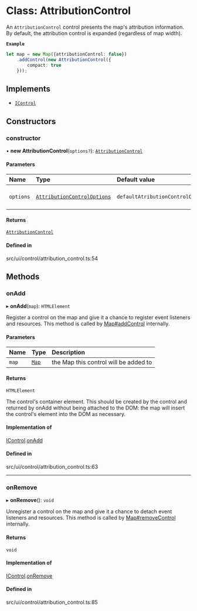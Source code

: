 # Class: AttributionControl

An `AttributionControl` control presents the map's attribution information. By default, the attribution control is expanded (regardless of map width).

**`Example`**

```ts
let map = new Map({attributionControl: false})
    .addControl(new AttributionControl({
        compact: true
    }));
```

## Implements

- [`IControl`](../interfaces/IControl.md)

## Constructors

### constructor

• **new AttributionControl**(`options?`): [`AttributionControl`](AttributionControl.md)

#### Parameters

| Name | Type | Default value | Description |
| :------ | :------ | :------ | :------ |
| `options` | [`AttributionControlOptions`](../types/AttributionControlOptions.md) | `defaultAtributionControlOptions` | the attribution options |

#### Returns

[`AttributionControl`](AttributionControl.md)

#### Defined in

src/ui/control/attribution_control.ts:54

## Methods

### onAdd

▸ **onAdd**(`map`): `HTMLElement`

Register a control on the map and give it a chance to register event listeners
and resources. This method is called by [Map#addControl](Map.md#addcontrol)
internally.

#### Parameters

| Name | Type | Description |
| :------ | :------ | :------ |
| `map` | [`Map`](Map.md) | the Map this control will be added to |

#### Returns

`HTMLElement`

The control's container element. This should
be created by the control and returned by onAdd without being attached
to the DOM: the map will insert the control's element into the DOM
as necessary.

#### Implementation of

[IControl](../interfaces/IControl.md).[onAdd](../interfaces/IControl.md#onadd)

#### Defined in

src/ui/control/attribution_control.ts:63

___

### onRemove

▸ **onRemove**(): `void`

Unregister a control on the map and give it a chance to detach event listeners
and resources. This method is called by [Map#removeControl](Map.md#removecontrol)
internally.

#### Returns

`void`

#### Implementation of

[IControl](../interfaces/IControl.md).[onRemove](../interfaces/IControl.md#onremove)

#### Defined in

src/ui/control/attribution_control.ts:85
